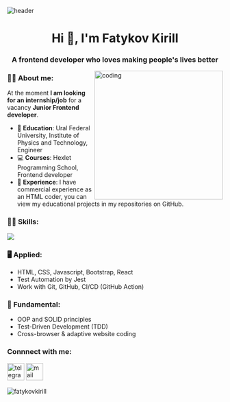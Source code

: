 ![header](https://user-images.githubusercontent.com/95209245/205304911-4066605e-c491-441e-bdbc-f65517a5d459.gif)

<h1 align="center">Hi 👋, I'm Fatykov Kirill</h1>
<h3 align="center">A frontend developer who loves making people's lives better</h3>


<img align="right"  width="300" src="https://cdn.dribbble.com/users/1708816/screenshots/15637256/media/f9826f0af8a49462f048262a8502035b.gif" alt="coding"/>

### 🙋‍♂️ About me: 
At the moment **I am looking for an internship/job** for a vacancy **Junior Frontend developer**.
* 🏫 **Education**: Ural Federal University, Institute of Physics and Technology, Engineer
* 💻 **Courses**: Hexlet Programming School, Frontend developer
* 💼 **Experience**: I have commercial experience as an HTML coder, you can view my educational projects in my repositories on GitHub.

### 🤾‍♂️ Skills:
<p align="left">
  <a href="https://skillicons.dev">
    <img src="https://skillicons.dev/icons?i=html,css,javascript,pug,gulp,npm,sass,vscode,git,jest,react" />
  </a>
</p>

### 🖥 Applied:

* HTML, CSS,  Javascript, Bootstrap, React
* Test Automation by Jest
* Work with Git, GitHub, CI/CD (GitHub Action)


### 🏫 Fundamental:

* OOP and SOLID principles
* Test-Driven Development (TDD)
* Cross-browser & adaptive website coding

<h3 align="left">Connnect with me:</h3>
<div>
<a href="https://t.me/FatykovKirill"><img src="https://user-images.githubusercontent.com/95209245/205297581-a8d5cac0-1a9c-431e-8ef3-9f554cee81c1.svg" alt="telegram" width="40" height="40"/></a>
<a href="mailto:fatykov.kirll@yandex.ru"><img src="https://user-images.githubusercontent.com/95209245/205297795-eeff2b12-2e5a-4372-8917-d96632450c90.svg" alt="mail" width="40" height="40"/></a>
<p> <img src="https://komarev.com/ghpvc/?username=fatykovkirill&label=Profile%20views&color=0e75b6&style=flat" alt="fatykovkirill" /> </p>
</div>
